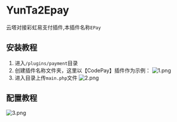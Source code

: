 # YunTa2Epay
 云塔对接彩虹易支付插件,本插件名称`EPay`
## 安装教程
1. 进入`/plugins/payment`目录
2. 创建插件名称文件夹，这里以【CodePay】插件作为示例：
![1.png](https://s2.ax1x.com/2020/03/04/3ochsx.png)
3. 进入目录上传`main.php`文件
![2.png](https://s2.ax1x.com/2020/03/04/3oc4L6.png)
## 配置教程
![3.png](https://s2.ax1x.com/2020/03/05/3HiLI1.png)